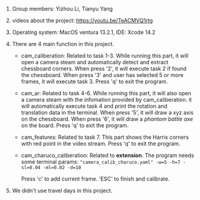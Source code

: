 1. Group members: Yizhou Li, Tianyu Yang

2. videos about the project: https://youtu.be/TeACMVQ1rtg

3. Operating system: MacOS ventura 13.2.1, IDE: Xcode 14.2

4. There are 4 main function in this project.
    * cam_caliberation: Related to task 1-3. While running this part, it will open a camera steam and automatically detect and extract chessboard corners. When press '2', it will execute task 2 if found the chessboard. When press '3' and user has selected 5 or more frames, it will execute task 3. Press 'q' to exit the program.
    * cam_ar: Related to task 4-6. While running this part, it will also open a camera steam with the infomation provided by cam_caliberation. it will automatically execute task 4 and print the rotation and translation data in the terminal. When press '5', it will draw a xyz axis on the chessboard. When press '6', it will draw a *phantom battle axe* on the board. Press 'q' to exit the program.
    * cam_features: Related to task 7. This part shows the Harris corners with red point in the video stream. Press 'q' to exit the program.
    * cam_charuco_caliberation: Related to **extension**. The program needs some terminal params:
      ```"camera_calib_charuco.yaml" -w=5 -h=7 -sl=0.04 -ml=0.02 -d=10```
    
      Press 'c' to add current frame. 'ESC' to finish and calibrate.
    
5. We didn't use travel days in this project.

